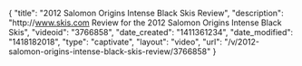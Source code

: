 {
    "title": "2012 Salomon Origins Intense Black Skis Review",
    "description": "http:\/\/www.skis.com Review for the 2012 Salomon Origins Intense Black Skis",
    "videoid": "3766858",
    "date_created": "1411361234",
    "date_modified": "1418182018",
    "type": "captivate",
    "layout": "video",
    "url": "\/v\/2012-salomon-origins-intense-black-skis-review\/3766858"
}